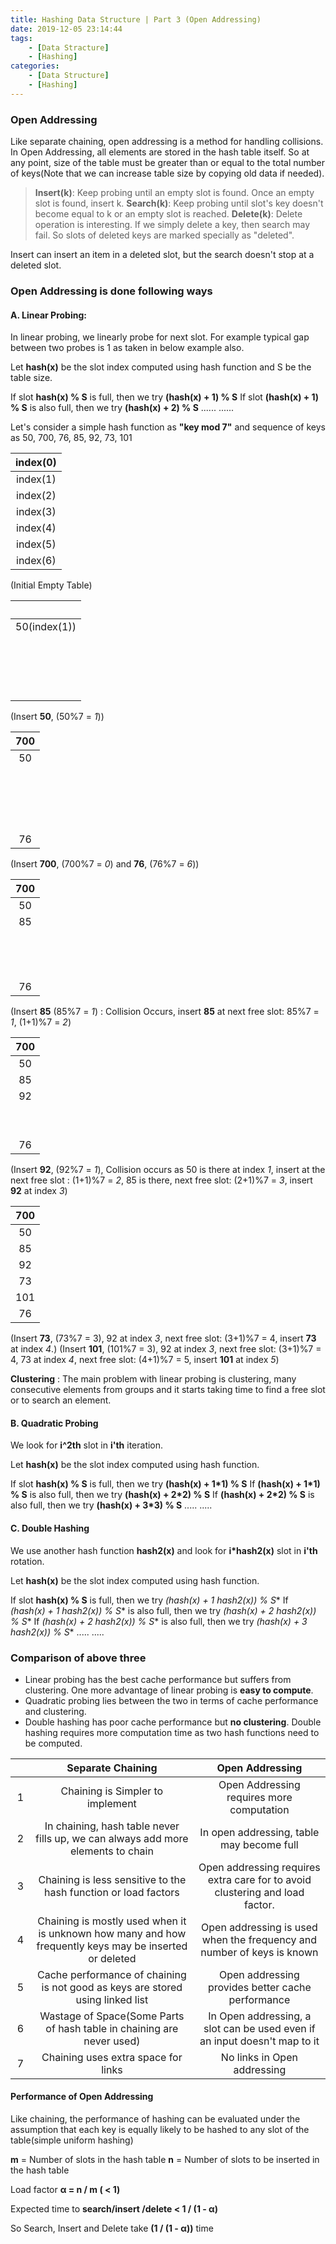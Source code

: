 ```yaml
---
title: Hashing Data Structure | Part 3 (Open Addressing)
date: 2019-12-05 23:14:44
tags:
    - [Data Stracture]
    - [Hashing]
categories:
    - [Data Structure]
    - [Hashing]
---
```


### Open Addressing
Like separate chaining, open addressing is a method for handling collisions. In Open Addressing, all elements are stored in the hash table itself. So at any point, size of the table must be greater than or equal to the total number of keys(Note that we can increase table size by copying old data if needed).

<!-- more -->

> **Insert(k)**: Keep probing until an empty slot is found. Once an empty slot is found, insert k.
> **Search(k)**: Keep probing until slot's key doesn't become equal to k or an empty slot is reached. 
> **Delete(k)**: Delete operation is interesting. If we simply delete a key, then search may fail. So slots of deleted keys are marked specially as "deleted".

Insert can insert an item in a deleted slot, but the search doesn't stop at a deleted slot. 

### Open Addressing is done following ways
#### A. Linear Probing: 
In linear probing, we linearly probe for next slot. For example typical gap between two probes is 1 as taken in below example also. 
	
Let **hash(x)** be the slot index computed using hash function and S be the table size. 
	
If slot **hash(x) % S** is full, then we try **(hash(x) + 1) % S**
If slot **(hash(x) + 1) % S** is also full, then we try **(hash(x) + 2) % S**
......
......


Let's consider a simple  hash function as **"key mod 7"** and sequence of keys as 50, 700, 76, 85, 92, 73, 101

| index(0) |
|:--------:|
| index(1) |
| index(2) |
| index(3) |
| index(4) |
| index(5) |
| index(6) |


(Initial Empty Table)

|    &emsp;    |
|:------------:|
| 50(index(1)) |
|    &emsp;    |
|    &emsp;    |
|    &emsp;    |
|    &emsp;    |


(Insert **50**, (50%7 = _1_))

|   700  |
|:------:|
|   50   |
| &emsp; |
| &emsp; |
| &emsp; |
| &emsp; |
|   76   |


(Insert **700**, (700%7 = _0_) and **76**, (76%7 = _6_))
		
|   700  |
|:------:|
|   50   |
|   85   |
| &emsp; |
| &emsp; |
| &emsp; |
|   76   |


(Insert **85** (85%7 = _1_) : Collision Occurs, insert **85** at next free slot: 85%7 = _1_, (1+1)%7 = _2_)
		
|   700  |
|:------:|
|   50   |
|   85   |
|   92   |
| &emsp; |
| &emsp; |
|   76   |


(Insert **92**, (92%7 = _1_), Collision occurs as 50 is there at index _1_, insert at the next free slot : (1+1)%7 = _2_, 85 is there, next free slot: (2+1)%7 = _3_, insert **92** at index _3_)
		
|   700  |
|:------:|
|   50   |
|   85   |
|   92   |
|   73   |
|   101  |
|   76   |


(Insert **73**, (73%7 = 3), 92 at index _3_, next free slot: (3+1)%7 = 4, insert **73** at index _4_.)
(Insert **101**, (101%7 = 3), 92 at index _3_, next free slot: (3+1)%7 = 4, 73 at index _4_, next free slot: (4+1)%7 = 5, insert **101** at index _5_)
		
**Clustering** : The main problem with linear probing is clustering, many consecutive elements from groups and it starts taking time to find a free slot or to search an element. 

#### B. Quadratic Probing
We look for **i^2th** slot in **i'th** iteration.
	
Let **hash(x)** be the slot index computed using hash function.

If slot **hash(x) % S** is full, then we try **(hash(x) + 1*1) % S**
If **(hash(x) + 1*1) % S** is also full, then we try **(hash(x) + 2*2) % S**
If **(hash(x) + 2*2) % S** is also full, then we try **(hash(x) + 3*3) % S**
.....
.....

#### C. Double Hashing
We use another hash function **hash2(x)** and look for **i*hash2(x)** slot in **i'th** rotation.

Let **hash(x)** be the slot index computed using hash function.

If slot **hash(x) % S** is full, then we try **(hash(x) + 1* hash2(x)) % S**
If **(hash(x) + 1* hash2(x)) % S** is also full, then we try **(hash(x) + 2* hash2(x)) % S**
If **(hash(x) + 2* hash2(x)) % S** is also full, then we try **(hash(x) + 3* hash2(x)) % S**
.....
.....
	

### Comparison of above three
- Linear probing has the best cache performance but suffers from clustering. One more advantage of linear probing is **easy to compute**.
- Quadratic probing lies between the two in terms of cache performance and clustering. 
- Double hashing has poor cache performance but **no clustering**. Double hashing requires more computation time as two hash functions need to be computed. 


| &emsp; | Separate Chaining	 | Open Addressing |
|:------:|:---------------------:|:---------------:|
|   1    |	Chaining is Simpler to implement |	Open Addressing requires more computation |
|   2    |	In chaining, hash table never fills up, we can always add more elements to chain |	In open addressing, table may become full |
|   3    |	Chaining is less sensitive to the hash function or load factors |	Open addressing requires extra care for to avoid clustering and load factor. |
|   4    |	Chaining is mostly used when it is unknown how many and how frequently keys may be inserted or deleted |	Open addressing is used when the frequency and number of keys is known |
|   5    |	Cache performance of chaining is not good as keys are stored using linked list |	Open addressing provides better cache performance |
|   6    |	Wastage of Space(Some Parts of hash table in chaining are never used) |	In Open addressing, a slot can be used even if an input doesn't map to it |
|   7    |	Chaining uses extra space for links	 | No links in Open addressing |

#### Performance of Open Addressing
Like chaining, the performance of hashing can be evaluated under the assumption that each key is equally likely to be hashed to any slot of the table(simple uniform hashing)

**m** = Number of slots in the hash table
**n** = Number of slots to be inserted in the hash table

Load factor **α = n / m ( < 1)**

Expected time to **search/insert /delete < 1 / (1 - α)**

So Search, Insert and Delete take **(1 / (1 - α))** time
